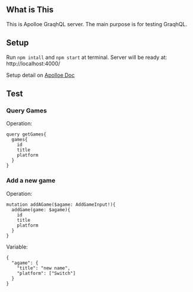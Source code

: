 
## What is This
This is Apolloe GraqhQL server. 
The main purpose is for testing GraqhQL.

## Setup
Run `npm intall` and `npm start` at terminal.
Server will be ready at: http://localhost:4000/

Setup detail on [Apolloe Doc](https://www.apollographql.com/docs/apollo-server/getting-started)

## Test

### Query Games
Operation:
```
query getGames{
  games{
    id
    title
    platform
  }
}
```

### Add a new game
Operation:
```
mutation addAGame($agame: AddGameInput!){
  addGame(game: $agame){
    id
    title
    platform
  }
}
```
Variable:
```
{
  "agame": {
    "title": "new name",
    "platform": ["Switch"]
  }
}
```

